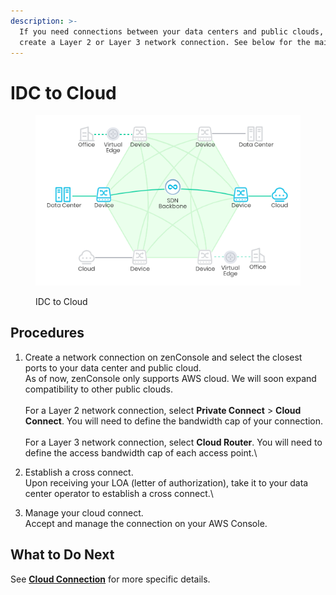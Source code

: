 ```yaml
---
description: >-
  If you need connections between your data centers and public clouds, you can
  create a Layer 2 or Layer 3 network connection. See below for the main steps.
---
```


# IDC to Cloud

<figure><img src="../../../.gitbook/assets/Article_1 (18).jpg" alt=""><figcaption><p>IDC to Cloud</p></figcaption></figure>

## Procedures

1. Create a network connection on zenConsole and select the closest ports to your data center and public cloud.\
   As of now, zenConsole only supports AWS cloud. We will soon expand compatibility to other public clouds.\
   \
   For a Layer 2 network connection, select **Private Connect** > **Cloud Connect**. You will need to define the bandwidth cap of your connection.\
   \
   For a Layer 3 network connection, select **Cloud Router**. You will need to define the access bandwidth cap of each access point.\

2. Establish a cross connect.\
   Upon receiving your LOA (letter of authorization), take it to your data center operator to establish a cross connect.\

3. Manage your cloud connect.\
   Accept and manage the connection on your AWS Console.



## **What to Do Next**

See [**Cloud Connection**](../../get-started/cloud-connection/) for more specific details.

